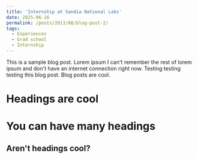 ```yaml
---
title: 'Internship at Sandia National Labs'
date: 2025-06-16
permalink: /posts/2013/08/blog-post-2/
tags:
  - Experiences
  - Grad school
  - Internship
---
```


This is a sample blog post. Lorem ipsum I can't remember the rest of lorem ipsum and don't have an internet connection right now. Testing testing testing this blog post. Blog posts are cool.

Headings are cool
======

You can have many headings
======

Aren't headings cool?
------
